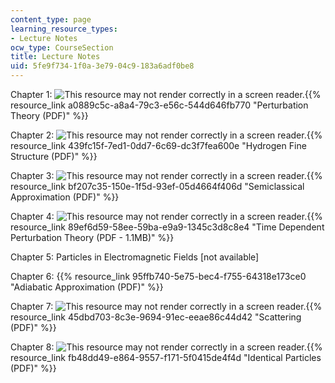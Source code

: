 ```yaml
---
content_type: page
learning_resource_types:
- Lecture Notes
ocw_type: CourseSection
title: Lecture Notes
uid: 5fe9f734-1f0a-3e79-04c9-183a6adf0be8
---
```


Chapter 1: ![This resource may not render correctly in a screen reader.](/images/inacessible.gif){{% resource_link a0889c5c-a8a4-79c3-e56c-544d646fb770 "Perturbation Theory (PDF)" %}}

Chapter 2: ![This resource may not render correctly in a screen reader.](/images/inacessible.gif){{% resource_link 439fc15f-7ed1-0dd7-6c69-dc3f7fea600e "Hydrogen Fine Structure (PDF)" %}} 

Chapter 3: ![This resource may not render correctly in a screen reader.](/images/inacessible.gif){{% resource_link bf207c35-150e-1f5d-93ef-05d4664f406d "Semiclassical Approximation (PDF)" %}} 

Chapter 4: ![This resource may not render correctly in a screen reader.](/images/inacessible.gif){{% resource_link 89ef6d59-58ee-59ba-e9a9-1345c3d8c8e4 "Time Dependent Perturbation Theory (PDF - 1.1MB)" %}}

Chapter 5: Particles in Electromagnetic Fields \[not available\]

Chapter 6: {{% resource_link 95ffb740-5e75-bec4-f755-64318e173ce0 "Adiabatic Approximation (PDF)" %}} 

Chapter 7: ![This resource may not render correctly in a screen reader.](/images/inacessible.gif){{% resource_link 45dbd703-8c3e-9694-91ec-eeae86c44d42 "Scattering (PDF)" %}} 

Chapter 8: ![This resource may not render correctly in a screen reader.](/images/inacessible.gif){{% resource_link fb48dd49-e864-9557-f171-5f0415de4f4d "Identical Particles (PDF)" %}}